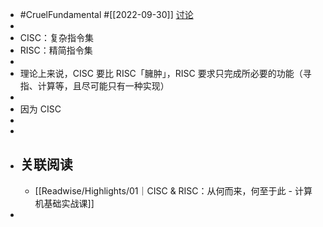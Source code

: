 - #CruelFundamental #[[2022-09-30]] [讨论](https://github.com/CYZH1307/CruelFundamental/tree/main/homework/202209/30)
-
- CISC：复杂指令集
- RISC：精简指令集
-
- 理论上来说，CISC 要比 RISC「臃肿」，RISC 要求只完成所必要的功能（寻指、计算等，且尽可能只有一种实现）
-
- 因为 CISC
-
-
- ## 关联阅读
	- [[Readwise/Highlights/01｜CISC & RISC：从何而来，何至于此 - 计算机基础实战课]]
-